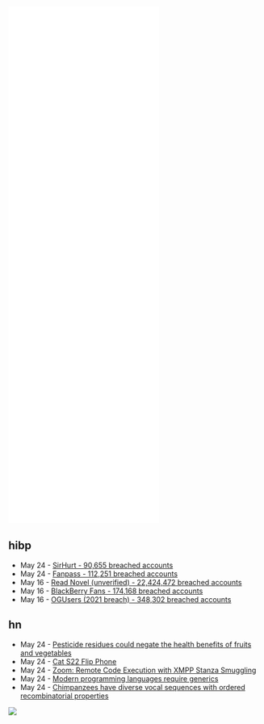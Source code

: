 ![Metrics](https://raw.githubusercontent.com/phixion/phixion/master/metrics.svg)

## hibp

<!--
for https://github.com/phixion/phixion/blob/main/.github/workflows/feeds.yml
-->
<!--START_SECTION:haveibeenpwnd-->
- May 24 - [SirHurt - 90,655 breached accounts](https://haveibeenpwned.com/PwnedWebsites#SirHurt)
- May 24 - [Fanpass - 112,251 breached accounts](https://haveibeenpwned.com/PwnedWebsites#Fanpass)
- May 16 - [Read Novel (unverified) - 22,424,472 breached accounts](https://haveibeenpwned.com/PwnedWebsites#ReadNovel)
- May 16 - [BlackBerry Fans - 174,168 breached accounts](https://haveibeenpwned.com/PwnedWebsites#BlackBerryFans)
- May 16 - [OGUsers (2021 breach) - 348,302 breached accounts](https://haveibeenpwned.com/PwnedWebsites#OGUsers2021)
<!--END_SECTION:haveibeenpwnd-->

## hn

<!--
for https://github.com/phixion/phixion/blob/main/.github/workflows/feeds.yml
-->
<!--START_SECTION:hn-->
- May 24 - [Pesticide residues could negate the health benefits of fruits and vegetables](https://www.sciencedirect.com/science/article/pii/S0160412021006498)
- May 24 - [Cat S22 Flip Phone](https://www.catphones.com/en-us/cat-s22-flip/)
- May 24 - [Zoom: Remote Code Execution with XMPP Stanza Smuggling](https://bugs.chromium.org/p/project-zero/issues/detail?id=2254)
- May 24 - [Modern programming languages require generics](https://ayende.com/blog/197282-B/modern-programming-languages-require-generics)
- May 24 - [Chimpanzees have diverse vocal sequences with ordered recombinatorial properties](https://www.researchgate.net/publication/360622743_Chimpanzees_produce_diverse_vocal_sequences_with_ordered_and_recombinatorial_properties)
<!--END_SECTION:hn-->

<!--
for https://yhype.me
-->
![](https://hit.yhype.me/github/profile?user_id=13013670)
